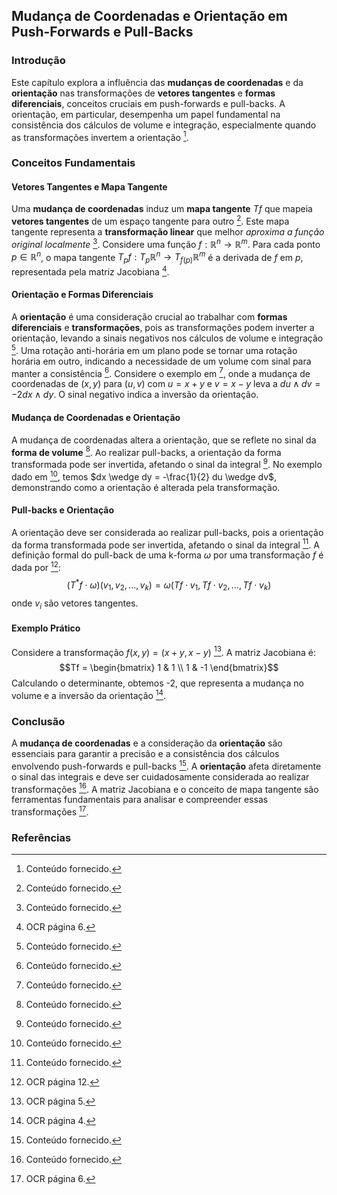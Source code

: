 ## Mudança de Coordenadas e Orientação em Push-Forwards e Pull-Backs

### Introdução
Este capítulo explora a influência das **mudanças de coordenadas** e da **orientação** nas transformações de **vetores tangentes** e **formas diferenciais**, conceitos cruciais em push-forwards e pull-backs. A orientação, em particular, desempenha um papel fundamental na consistência dos cálculos de volume e integração, especialmente quando as transformações invertem a orientação [^1].

### Conceitos Fundamentais

#### Vetores Tangentes e Mapa Tangente
Uma **mudança de coordenadas** induz um **mapa tangente** $Tf$ que mapeia **vetores tangentes** de um espaço tangente para outro [^1]. Este mapa tangente representa a **transformação linear** que melhor *aproxima a função original localmente* [^1]. Considere uma função $f: \mathbb{R}^n \to \mathbb{R}^m$. Para cada ponto $p \in \mathbb{R}^n$, o mapa tangente $T_pf: T_p\mathbb{R}^n \to T_{f(p)}\mathbb{R}^m$ é a derivada de $f$ em $p$, representada pela matriz Jacobiana [^6].

#### Orientação e Formas Diferenciais
A **orientação** é uma consideração crucial ao trabalhar com **formas diferenciais** e **transformações**, pois as transformações podem inverter a orientação, levando a sinais negativos nos cálculos de volume e integração [^1]. Uma rotação anti-horária em um plano pode se tornar uma rotação horária em outro, indicando a necessidade de um volume com sinal para manter a consistência [^1]. Considere o exemplo em [^1], onde a mudança de coordenadas de $(x, y)$ para $(u, v)$ com $u = x + y$ e $v = x - y$ leva a $du \wedge dv = -2 dx \wedge dy$. O sinal negativo indica a inversão da orientação.

#### Mudança de Coordenadas e Orientação
A mudança de coordenadas altera a orientação, que se reflete no sinal da **forma de volume** [^1]. Ao realizar pull-backs, a orientação da forma transformada pode ser invertida, afetando o sinal da integral [^1]. No exemplo dado em [^1], temos $dx \wedge dy = -\frac{1}{2} du \wedge dv$, demonstrando como a orientação é alterada pela transformação.

#### Pull-backs e Orientação
A orientação deve ser considerada ao realizar pull-backs, pois a orientação da forma transformada pode ser invertida, afetando o sinal da integral [^1]. A definição formal do pull-back de uma k-forma $\omega$ por uma transformação $f$ é dada por [^12]:
$$(T^*f \cdot \omega)(v_1, v_2, ..., v_k) = \omega(Tf \cdot v_1, Tf \cdot v_2, ..., Tf \cdot v_k)$$
onde $v_i$ são vetores tangentes.

#### Exemplo Prático
Considere a transformação $f(x, y) = (x + y, x - y)$ [^5]. A matriz Jacobiana é:
$$Tf = \begin{bmatrix} 1 & 1 \\ 1 & -1 \end{bmatrix}$$
Calculando o determinante, obtemos -2, que representa a mudança no volume e a inversão da orientação [^4].

### Conclusão
A **mudança de coordenadas** e a consideração da **orientação** são essenciais para garantir a precisão e a consistência dos cálculos envolvendo push-forwards e pull-backs [^1]. A **orientação** afeta diretamente o sinal das integrais e deve ser cuidadosamente considerada ao realizar transformações [^1]. A matriz Jacobiana e o conceito de mapa tangente são ferramentas fundamentais para analisar e compreender essas transformações [^6].

### Referências
[^1]: Conteúdo fornecido.
[^4]: OCR página 4.
[^5]: OCR página 5.
[^6]: OCR página 6.
[^12]: OCR página 12.

<!-- END -->